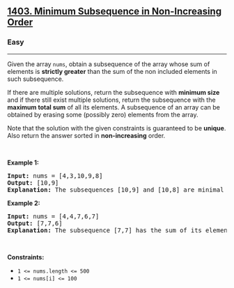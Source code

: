<h2><a href="https://leetcode.com/problems/minimum-subsequence-in-non-increasing-order/?envType=problem-list-v2&envId=greedy">1403. Minimum Subsequence in Non-Increasing Order</a></h2><h3>Easy</h3><hr><p>Given the array <code>nums</code>, obtain a subsequence of the array whose sum of elements is <strong>strictly greater</strong> than the sum of the non&nbsp;included elements in such subsequence.&nbsp;</p>

<p>If there are multiple solutions, return the subsequence with <strong>minimum size</strong> and if there still exist multiple solutions, return the subsequence with the <strong>maximum total sum</strong> of all its elements. A subsequence of an array can be obtained by erasing some (possibly zero) elements from the array.&nbsp;</p>

<p>Note that the solution with the given constraints is guaranteed to be&nbsp;<strong>unique</strong>. Also return the answer sorted in <strong>non-increasing</strong> order.</p>

<p>&nbsp;</p>
<p><strong class="example">Example 1:</strong></p>

<pre>
<strong>Input:</strong> nums = [4,3,10,9,8]
<strong>Output:</strong> [10,9] 
<strong>Explanation:</strong> The subsequences [10,9] and [10,8] are minimal such that the sum of their elements is strictly greater than the sum of elements not included. However, the subsequence [10,9] has the maximum total sum of its elements.&nbsp;
</pre>

<p><strong class="example">Example 2:</strong></p>

<pre>
<strong>Input:</strong> nums = [4,4,7,6,7]
<strong>Output:</strong> [7,7,6] 
<strong>Explanation:</strong> The subsequence [7,7] has the sum of its elements equal to 14 which is not strictly greater than the sum of elements not included (14 = 4 + 4 + 6). Therefore, the subsequence [7,6,7] is the minimal satisfying the conditions. Note the subsequence has to be returned in non-increasing order.  
</pre>

<p>&nbsp;</p>
<p><strong>Constraints:</strong></p>

<ul>
	<li><code>1 &lt;= nums.length &lt;= 500</code></li>
	<li><code>1 &lt;= nums[i] &lt;= 100</code></li>
</ul>
